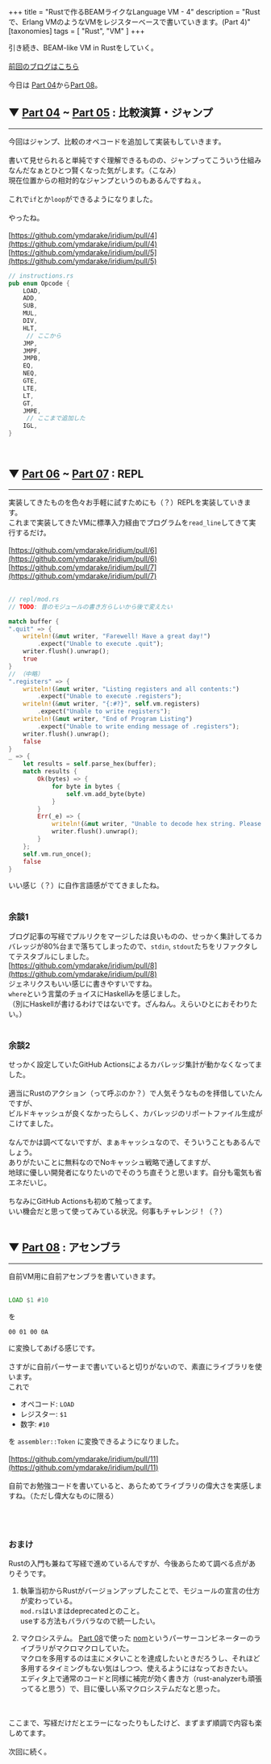 +++
title = "Rustで作るBEAMライクなLanguage VM - 4"
description = "Rustで、Erlang VMのようなVMをレジスターベースで書いていきます。(Part 4)"
[taxonomies]
tags = [ "Rust", "VM" ]
+++


引き続き、BEAM-like VM in Rustをしていく。
<br><br>
[前回のブログはこちら](/blog/beam-like-vm-in-rust-03/)
<br><br>
今日は [Part 04](https://blog.subnetzero.io/post/building-language-vm-part-04/)から[Part 08](https://blog.subnetzero.io/post/building-language-vm-part-08/)。
<br>

## ▼ [Part 04](https://blog.subnetzero.io/post/building-language-vm-part-04/) ~ [Part 05](https://blog.subnetzero.io/post/building-language-vm-part-05/) : 比較演算・ジャンプ
-----
今回はジャンプ、比較のオペコードを追加して実装もしていきます。<br><br>
書いて見せられると単純ですぐ理解できるものの、ジャンプってこういう仕組みなんだなぁとひとつ賢くなった気がします。（こなみ）<br>
現在位置からの相対的なジャンプというのもあるんですねぇ。<br>
<br>
これで`if`とか`loop`ができるようになりました。<br>
<br>
やったね。<br>
<br>
[https://github.com/ymdarake/iridium/pull/4](https://github.com/ymdarake/iridium/pull/4)<br>
[https://github.com/ymdarake/iridium/pull/5](https://github.com/ymdarake/iridium/pull/5)<br>

```rust
// instructions.rs
pub enum Opcode {
    LOAD,
    ADD,
    SUB,
    MUL,
    DIV,
    HLT,
     // ここから 
    JMP,
    JMPF,
    JMPB,
    EQ,
    NEQ,
    GTE,
    LTE,
    LT,
    GT,
    JMPE,
     // ここまで追加した
    IGL,
}
```
<br>

## ▼ [Part 06](https://blog.subnetzero.io/post/building-language-vm-part-06/) ~ [Part 07](https://blog.subnetzero.io/post/building-language-vm-part-07/) : REPL
-----
実装してきたものを色々お手軽に試すためにも（？）REPLを実装していきます。<br>
これまで実装してきたVMに標準入力経由でプログラムを`read_line`してきて実行するだけ。<br>
<br>
[https://github.com/ymdarake/iridium/pull/6](https://github.com/ymdarake/iridium/pull/6)<br>
[https://github.com/ymdarake/iridium/pull/7](https://github.com/ymdarake/iridium/pull/7)<br>
<br>

```rust
// repl/mod.rs
// TODO: 昔のモジュールの書き方らしいから後で変えたい

match buffer {
".quit" => {
    writeln!(&mut writer, "Farewell! Have a great day!")
        .expect("Unable to execute .quit");
    writer.flush().unwrap();
    true
}
// （中略）
".registers" => {
    writeln!(&mut writer, "Listing registers and all contents:")
        .expect("Unable to execute .registers");
    writeln!(&mut writer, "{:#?}", self.vm.registers)
        .expect("Unable to write registers");
    writeln!(&mut writer, "End of Program Listing")
        .expect("Unable to write ending message of .registers");
    writer.flush().unwrap();
    false
}
_ => {
    let results = self.parse_hex(buffer);
    match results {
        Ok(bytes) => {
            for byte in bytes {
                self.vm.add_byte(byte)
            }
        }
        Err(_e) => {
            writeln!(&mut writer, "Unable to decode hex string. Please enter 4 groups of 2 hex charracters.").expect("Unable to write parse_hex error message");
            writer.flush().unwrap();
        }
    };
    self.vm.run_once();
    false
}
```

いい感じ（？）に自作言語感がでてきましたね。<br>
<br>

### 余談1
ブログ記事の写経でプルリクをマージしたは良いものの、せっかく集計してるカバレッジが80%台まで落ちてしまったので、`stdin`, `stdout`たちをリファクタしてテスタブルにしました。<br>
[https://github.com/ymdarake/iridium/pull/8](https://github.com/ymdarake/iridium/pull/8)<br>
ジェネリクスもいい感じに書きやすいですね。<br>
`where`という言葉のチョイスにHaskellみを感じました。<br>
（別にHaskellが書けるわけではないです。ざんねん。えらいひとにおそわりたい。）<br>
<br>

### 余談2
せっかく設定していたGitHub Actionsによるカバレッジ集計が動かなくなってました。<br>
<br>
適当にRustのアクション（って呼ぶのか？）で人気そうなものを拝借していたんですが、<br>
ビルドキャッシュが良くなかったらしく、カバレッジのリポートファイル生成がこけてました。<br>
<br>
なんでかは調べてないですが、まぁキャッシュなので、そういうこともあるんでしょう。<br>
ありがたいことに無料なのでNoキャッシュ戦略で通してますが、<br>
地球に優しい開発者になりたいのでそのうち直そうと思います。自分も電気も省エネだいじ。<br>
<br>
ちなみにGitHub Actionsも初めて触ってます。<br>
いい機会だと思って使ってみている状況。何事もチャレンジ！（？）<br>
<br>

## ▼ [Part 08](https://blog.subnetzero.io/post/building-language-vm-part-08/) : アセンブラ
-----
自前VM用に自前アセンブラを書いていきます。<br>
<br>
```asm
LOAD $1 #10
```
を
```
00 01 00 0A
```
に変換してあげる感じです。<br>
<br>
さすがに自前パーサーまで書いていると切りがないので、素直にライブラリを使います。<br>
これで<br>
* オペコード: `LOAD`
* レジスター: `$1`
* 数字: `#10`

を `assembler::Token` に変換できるようになりました。<br>
<br>
[https://github.com/ymdarake/iridium/pull/11](https://github.com/ymdarake/iridium/pull/11)<br>
<br>
自前でお勉強コードを書いていると、あらためてライブラリの偉大さを実感しますね。（ただし偉大なものに限る）<br>
<br>
<br>
<br>

### おまけ
Rustの入門も兼ねて写経で進めているんですが、今後あらためて調べる点がありそうです。<br>

1. 執筆当初からRustがバージョンアップしたことで、モジュールの宣言の仕方が変わっている。<br>
`mod.rs`はいまはdeprecatedとのこと。<br>
useする方法もバラバラなので統一したい。

2. マクロシステム。
 [Part 08](https://blog.subnetzero.io/post/building-language-vm-part-08/)で使った [nom](https://github.com/Geal/nom)というパーサーコンビネーターのライブラリがマクロマクロしていた。<br>
マクロを多用するのは主にメタいことを達成したいときだろうし、それほど多用するタイミングもない気はしつつ、使えるようにはなっておきたい。<br>
エディタ上で通常のコードと同様に補完が効く書き方（rust-analyzerも頑張ってると思う）で、目に優しい系マクロシステムだなと思った。<br>

<br>
<br>
ここまで、写経だけだとエラーになったりもしたけど、まずまず順調で内容も楽しめてます。<br>
<br>
次回に続く。
<br>
